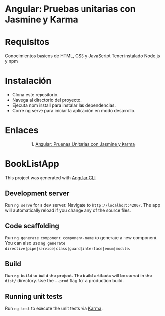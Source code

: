# Angular: Pruebas unitarias con Jasmine y Karma


# Requisitos
Conocimientos básicos de HTML, CSS y JavaScript
Tener instalado Node.js y npm
# Instalación
- Clona este repositorio.
- Navega al directorio del proyecto.
- Ejecuta npm install para instalar las dependencias.
-  Corre ng serve para iniciar la aplicación en modo desarrollo.


# Enlaces
<div align="center">
1. <a href="https://www.udemy.com/course/angular-jasmine-karma/learn/lecture/28364388#overview" title="Title">Angular: Pruenas Unitarias con Jasmine y Karma</a> 

</div>


# BookListApp

This project was generated with [Angular CLI](https://github.com/angular/angular-cli)

## Development server

Run `ng serve` for a dev server. Navigate to `http://localhost:4200/`. The app will automatically reload if you change any of the source files.

## Code scaffolding

Run `ng generate component component-name` to generate a new component. You can also use `ng generate directive|pipe|service|class|guard|interface|enum|module`.

## Build

Run `ng build` to build the project. The build artifacts will be stored in the `dist/` directory. Use the `--prod` flag for a production build.

## Running unit tests

Run `ng test` to execute the unit tests via [Karma](https://karma-runner.github.io).


